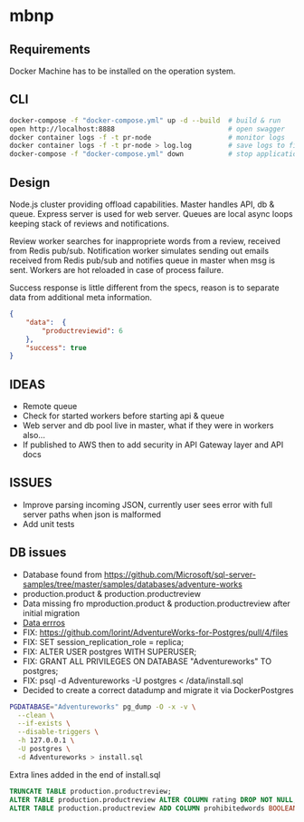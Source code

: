 # mbnp

## Requirements

Docker Machine has to be installed on the operation system.

## CLI

```sh
docker-compose -f "docker-compose.yml" up -d --build  # build & run
open http://localhost:8888                            # open swagger
docker container logs -f -t pr-node                   # monitor logs
docker container logs -f -t pr-node > log.log         # save logs to file
docker-compose -f "docker-compose.yml" down           # stop application
```

## Design

Node.js cluster providing offload capabilities.
Master handles API, db & queue. Express server is used for web server.
Queues are local async loops keeping stack of reviews and notifications.

Review worker searches for inappropriete words from a review, received from Redis pub/sub.
Notification worker simulates sending out emails received from Redis pub/sub and notifies queue in master when msg is sent.
Workers are hot reloaded in case of process failure.

Success response is little different from the specs,
reason is to separate data from additional meta information.

```json
{
    "data":  {
        "productreviewid": 6
    },
    "success": true
}
```

## IDEAS

 - Remote queue
 - Check for started workers before starting api & queue
 - Web server and db pool live in master, what if they were in workers also...
 - If published to AWS then to add security in API Gateway layer and API docs

 ## ISSUES

 - Improve parsing incoming JSON, currently user sees error with full server paths when json is malformed
 - Add unit tests

## DB issues

 - Database found from https://github.com/Microsoft/sql-server-samples/tree/master/samples/databases/adventure-works
 - production.product & production.productreview
 - Data missing fro mproduction.product & production.productreview after initial migration
 - [Data errros](./README_DB_MIGRATE_ERRORS)
 - FIX: https://github.com/lorint/AdventureWorks-for-Postgres/pull/4/files
 - FIX: SET session_replication_role = replica;
 - FIX: ALTER USER postgres WITH SUPERUSER;
 - FIX: GRANT ALL PRIVILEGES ON DATABASE "Adventureworks" TO postgres;
 - FIX: psql -d Adventureworks -U postgres < /data/install.sql
 - Decided to create a correct datadump and migrate it via DockerPostgres


```sh
PGDATABASE="Adventureworks" pg_dump -O -x -v \
  --clean \
  --if-exists \
  --disable-triggers \
  -h 127.0.0.1 \
  -U postgres \
  -d Adventureworks > install.sql
```

Extra lines added in the end of install.sql

```sql
TRUNCATE TABLE production.productreview;
ALTER TABLE production.productreview ALTER COLUMN rating DROP NOT NULL;
ALTER TABLE production.productreview ADD COLUMN prohibitedwords BOOLEAN NOT NULL DEFAULT FALSE;
```
